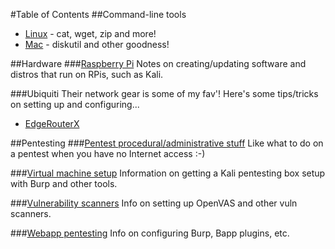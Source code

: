 #Table of Contents
##Command-line tools
* [Linux](/cmdline/linux/linux.md) - cat, wget, zip and more!
* [Mac](/cmdline/mac/mac.md) - diskutil and other goodness!


##Hardware
###[Raspberry Pi](/hardware/raspberrypi/rpi.md)
Notes on creating/updating software and distros that run on RPis, such as Kali.

###Ubiquiti 
Their network gear is some of my fav'! Here's some tips/tricks on setting up and configuring...

* [EdgeRouterX](ubiquiti/edgerouterx/index.md)

##Pentesting
###[Pentest procedural/administrative stuff](/pentesting/admin/index.md)
Like what to do on a pentest when you have no Internet access :-)

###[Virtual machine setup](/pentesting//vm-setup/vm-setup.md)
Information on getting a Kali pentesting box setup with Burp and other tools.


###[Vulnerability scanners](/pentesting/vulnerability-scanners/index.md) 
Info on setting up OpenVAS and other vuln scanners.

###[Webapp pentesting](/pentesting/webapp/index.md)
Info on configuring Burp, Bapp plugins, etc.

